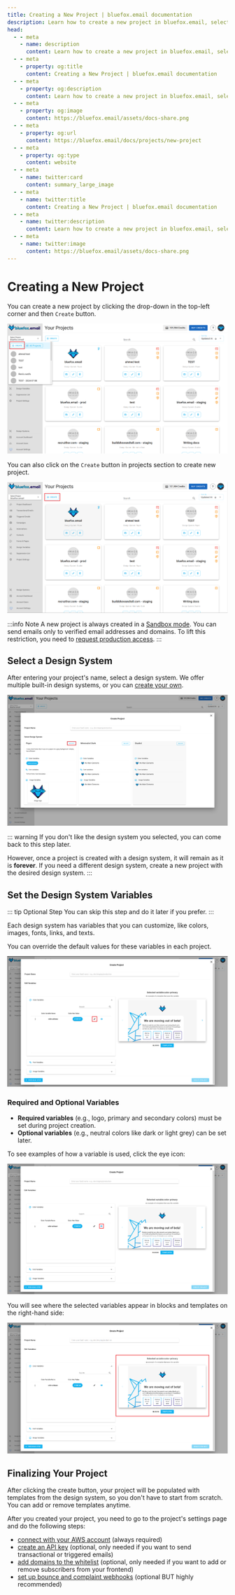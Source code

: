 ```yaml
---
title: Creating a New Project | bluefox.email documentation
description: Learn how to create a new project in bluefox.email, select and customize design systems, and configure settings like AWS credentials and API keys.
head:
  - - meta
    - name: description
      content: Learn how to create a new project in bluefox.email, select and customize design systems, and configure settings like AWS credentials and API keys.
  - - meta
    - property: og:title
      content: Creating a New Project | bluefox.email documentation
  - - meta
    - property: og:description
      content: Learn how to create a new project in bluefox.email, select and customize design systems, and configure settings like AWS credentials and API keys.
  - - meta
    - property: og:image
      content: https://bluefox.email/assets/docs-share.png
  - - meta
    - property: og:url
      content: https://bluefox.email/docs/projects/new-project
  - - meta
    - property: og:type
      content: website
  - - meta
    - name: twitter:card
      content: summary_large_image
  - - meta
    - name: twitter:title
      content: Creating a New Project | bluefox.email documentation
  - - meta
    - name: twitter:description
      content: Learn how to create a new project in bluefox.email, select and customize design systems, and configure settings like AWS credentials and API keys.
  - - meta
    - name: twitter:image
      content: https://bluefox.email/assets/docs-share.png
---
```


# Creating a New Project

You can create a new project by clicking the drop-down in the top-left corner and then `Create` button.

![A screenshot of the projects view.](./project-create.webp)

You can also click on the `Create` button in projects section to create new project.

![A screenshot of the projects view.](./project-create-2.webp)

:::info Note 
A new project is always created in a [Sandbox mode](/docs/projects/delivery-mode.md#sandbox-mode). You can send emails only to verified email addresses and domains. To lift this restriction, you need to [request production access](/docs/projects/delivery-mode.md#production-mode).
:::

## Select a Design System

After entering your project's name, select a design system. We offer multiple built-in design systems, or you can [create your own](/docs/design-systems/).

![A screenshot of the project creation wizard's design system selection step.](./project-create-select-design-system.webp)

::: warning
If you don't like the design system you selected, you can come back to this step later.

However, once a project is created with a design system, it will remain as it is **forever**. If you need a different design system, create a new project with the desired design system.
:::

## Set the Design System Variables

::: tip Optional Step
You can skip this step and do it later if you prefer.
:::

Each design system has variables that you can customize, like colors, images, fonts, links, and texts.

You can override the default values for these variables in each project.

![A screenshot of the project creation wizard's design system variables settings step.](./project-create-edit-design-system-variable.webp)

### Required and Optional Variables

- **Required variables** (e.g., logo, primary and secondary colors) must be set during project creation.
- **Optional variables** (e.g., neutral colors like dark or light grey) can be set later.

To see examples of how a variable is used, click the eye icon:

![A screenshot of the project creation wizard's design system variables settings step - preview variable icon.](./project-create-preview-design-system-variables.webp)

You will see where the selected variables appear in blocks and templates on the right-hand side:

![A screenshot of the project creation wizard's design system variables settings step - preview blocks and templates.](./project-create-block-template-preview.webp)

## Finalizing Your Project

After clicking the create button, your project will be populated with templates from the design system, so you don't have to start from scratch. You can add or remove templates anytime.

After you created your project, you need to go to the project's settings page and do the following steps:
- [connect with your AWS account](/docs/projects/settings.html#aws-credentials) (always required)
- [create an API key](/docs/projects/settings.html#api-keys) (optional, only needed if you want to send transactional or triggered emails)
- [add domains to the whitelist](/docs/projects/settings.html#domain-whitelists) (optional, only needed if you want to add or remove subscribers from your frontend)
- [set up bounce and complaint webhooks](/docs/projects/settings.html#bounce-complaint-webhooks) (optional BUT highly recommended)

